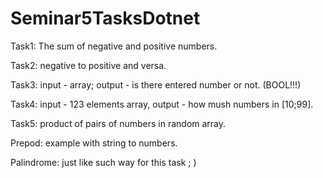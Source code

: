 # Seminar5TasksDotnet
Task1: The sum of negative and positive numbers.

Task2: negative to positive and versa.

Task3: input - array; output - is there entered number or not. (BOOL!!!)

Task4: input - 123 elements array, output - how mush numbers in [10;99].

Task5: product of pairs of numbers in random array.

Prepod: example with string to numbers.

Palindrome: just like such way for this task ; )

